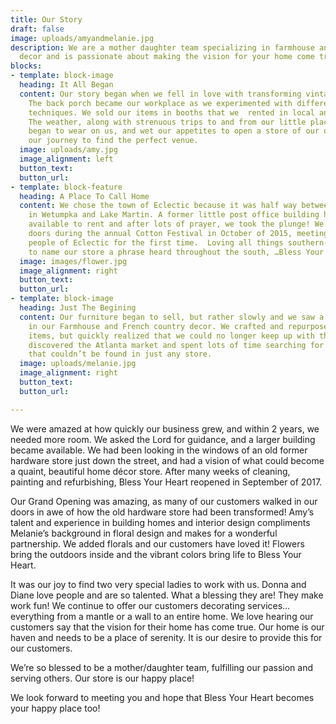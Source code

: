 ```yaml
---
title: Our Story
draft: false
image: uploads/amyandmelanie.jpg
description: We are a mother daughter team specializing in farmhouse and french country
  decor and is passionate about making the vision for your home come true!
blocks:
- template: block-image
  heading: It All Began
  content: Our story began when we fell in love with transforming vintage furniture.
    The back porch became our workplace as we experimented with different painting
    techniques. We sold our items in booths that we  rented in local antique malls.
    The weather, along with strenuous trips to and from our little places of business
    began to wear on us, and wet our appetites to open a store of our own, so began
    our journey to find the perfect venue.
  image: uploads/amy.jpg
  image_alignment: left
  button_text: 
  button_url: 
- template: block-feature
  heading: A Place To Call Home
  content: We chose the town of Eclectic because it was half way between our homes
    in Wetumpka and Lake Martin. A former little post office building had just become
    available to rent and after lots of prayer, we took the plunge! We opened our
    doors during the annual Cotton Festival in October of 2015, meeting the sweet
    people of Eclectic for the first time.  Loving all things southern- we decided
    to name our store a phrase heard throughout the south, …Bless Your Heart.
  image: images/flower.jpg
  image_alignment: right
  button_text: 
  button_url: 
- template: block-image
  heading: Just The Begining
  content: Our furniture began to sell, but rather slowly and we saw a greater interest
    in our Farmhouse and French country decor. We crafted and repurposed most of our
    items, but quickly realized that we could no longer keep up with the demand. We
    discovered the Atlanta market and spent lots of time searching for unique items
    that couldn’t be found in just any store.
  image: uploads/melanie.jpg
  image_alignment: right
  button_text: 
  button_url: 

---
```


We were amazed at how quickly our business grew, and within 2 years, we needed more room. We asked the Lord for guidance, and a larger building became available. We had been looking in the windows of an old former hardware store just down the street, and had a vision of what could become a quaint, beautiful home décor store. After many weeks of cleaning, painting and refurbishing, Bless Your Heart reopened in September of 2017.

Our Grand Opening was amazing, as many of our customers walked in our doors in awe of how the old hardware store had been transformed! Amy’s talent and experience in building homes and interior design compliments Melanie’s background in floral design and makes for a wonderful partnership. We added florals and our customers have loved it! Flowers bring the outdoors inside and the vibrant colors bring life to Bless Your Heart.

It was our joy to find two very special ladies to work with us. Donna and Diane love people and are so talented. What a blessing they are! They make work fun!
We continue to offer our customers decorating services… everything from a mantle or a wall to an entire home. We love hearing our customers say that the vision for their home has come true. Our home is our haven and needs to be a place of serenity. It is our desire to provide this for our customers.

We’re so blessed to be a mother/daughter team, fulfilling our passion and serving others. Our store is our happy place!

We look forward to meeting you and hope that Bless Your Heart becomes your happy place too!



